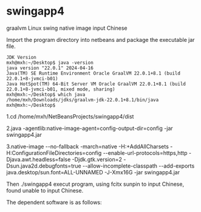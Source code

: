 # swingapp4
graalvm Linux swing native image input Chinese 

Import the program directory into netbeans and  package the executable jar file.
```
JDK Version
mxh@mxh:~/Desktop$ java -version
java version "22.0.1" 2024-04-16
Java(TM) SE Runtime Environment Oracle GraalVM 22.0.1+8.1 (build 22.0.1+8-jvmci-b01)
Java HotSpot(TM) 64-Bit Server VM Oracle GraalVM 22.0.1+8.1 (build 22.0.1+8-jvmci-b01, mixed mode, sharing)
mxh@mxh:~/Desktop$ which java
/home/mxh/Downloads/jdks/graalvm-jdk-22.0.1+8.1/bin/java
mxh@mxh:~/Desktop$ 
```

1.cd /home/mxh/NetBeansProjects/swingapp4/dist  

2.java -agentlib:native-image-agent=config-output-dir=config -jar swingapp4.jar

3.native-image --no-fallback -march=native -H:+AddAllCharsets -H:ConfigurationFileDirectories=config --enable-url-protocols=https,http -Djava.awt.headless=false -Djdk.gtk.version=2 -Dsun.java2d.debugfonts=true --allow-incomplete-classpath --add-exports java.desktop/sun.font=ALL-UNNAMED -J-Xmx16G -jar swingapp4.jar



Then ./swingapp4 execut program, using fcitx sunpin to input Chinese, found unable to input Chinese.


The dependent software is as follows:
